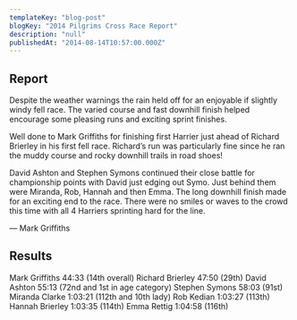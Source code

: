 ```yaml
---
templateKey: "blog-post"
blogKey: "2014 Pilgrims Cross Race Report"
description: "null"
publishedAt: "2014-08-14T10:57:00.000Z"
---
```

## Report

Despite the weather warnings the rain held off for an enjoyable if slightly windy fell race. The varied course and fast downhill finish helped encourage some pleasing runs and exciting sprint finishes.

Well done to Mark Griffiths for finishing first Harrier just ahead of Richard Brierley in his first fell race. Richard’s run was particularly fine since he ran the muddy course and rocky downhill trails in road shoes!

David Ashton and Stephen Symons continued their close battle for championship points with David just edging out Symo. Just behind them were Miranda, Rob, Hannah and then Emma. The long downhill finish made for an exciting end to the race. There were no smiles or waves to the crowd this time with all 4 Harriers sprinting hard for the line.

— Mark Griffiths

## Results

Mark Griffiths 44:33 (14th overall)
Richard Brierley 47:50 (29th)
David Ashton 55:13 (72nd and 1st in age category)
Stephen Symons 58:03 (91st)
Miranda Clarke 1:03:21 (112th and 10th lady)
Rob Kedian 1:03:27 (113th)
Hannah Brierley 1:03:35 (114th)
Emma Rettig 1:04:58 (116th)
